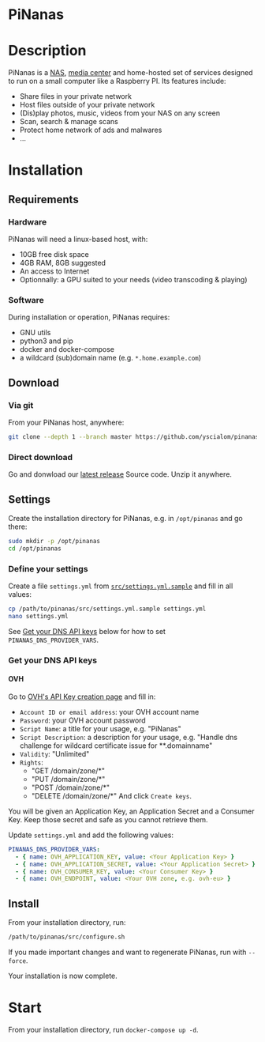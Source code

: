 PiNanas
========

Description
===========
PiNanas is a [NAS](https://en.wikipedia.org/wiki/Network-attached_storage "Network-attached storage"),
[media center](https://en.wikipedia.org/wiki/Home_theater_PC) and home-hosted set of services
designed to run on a small computer like a Raspberry PI. Its features include:

- Share files in your private network
- Host files outside of your private network
- (Dis)play photos, music, videos from your NAS on any screen
- Scan, search & manage scans
- Protect home network of ads and malwares
- ...


Installation
============

Requirements
------------

### Hardware

PiNanas will need a linux-based host, with:
- 10GB free disk space
- 4GB RAM, 8GB suggested
- An access to Internet
- Optionnally: a GPU suited to your needs (video transcoding & playing)

### Software

During installation or operation, PiNanas requires:
- GNU utils
- python3 and pip
- docker and docker-compose
- a wildcard (sub)domain name (e.g. `*.home.example.com`)


Download
--------

### Via git
From your PiNanas host, anywhere:
```bash
git clone --depth 1 --branch master https://github.com/yscialom/pinanas.git
```

### Direct download
Go and donwload our [latest release](https://github.com/yscialom/pinanas/releases) Source code.
Unzip it anywhere.


Settings
--------

Create the installation directory for PiNanas, e.g. in `/opt/pinanas` and go there:
```bash
sudo mkdir -p /opt/pinanas
cd /opt/pinanas
```

### Define your settings
Create a file `settings.yml` from [`src/settings.yml.sample`](src/settings.yml.sample) and fill in all values:
```bash
cp /path/to/pinanas/src/settings.yml.sample settings.yml
nano settings.yml
```
See [Get your DNS API keys](#get-your-dns-api-keys) below for how to set `PINANAS_DNS_PROVIDER_VARS`.

### Get your DNS API keys

#### OVH

Go to [OVH's API Key creation page](https://eu.api.ovh.com/createToken/) and fill in:
- `Account ID or email address`: your OVH account name
- `Password`: your OVH account password
- `Script Name`: a title for your usage, e.g. "PiNanas"
- `Script Description`: a description for your usage, e.g. "Handle dns challenge for wildcard certificate issue for **.domainname"
- `Validity`: "Unlimited"
- `Rights`:
  - "GET /domain/zone/*"
  - "PUT /domain/zone/*"
  - "POST /domain/zone/*"
  - "DELETE /domain/zone/*"
And click `Create keys`.

You will be given an Application Key, an Application Secret and a Consumer Key. Keep those secret and safe as you cannot retrieve them.

Update `settings.yml` and add the following values:
```yaml
PINANAS_DNS_PROVIDER_VARS:
  - { name: OVH_APPLICATION_KEY, value: <Your Application Key> }
  - { name: OVH_APPLICATION_SECRET, value: <Your Application Secret> }
  - { name: OVH_CONSUMER_KEY, value: <Your Consumer Key> }
  - { name: OVH_ENDPOINT, value: <Your OVH zone, e.g. ovh-eu> }
```

Install
-------

From your installation directory, run:
```bash
/path/to/pinanas/src/configure.sh
```
If you made important changes and want to regenerate PiNanas, run with `--force`.

Your installation is now complete.

Start
=====

From your installation directory, run `docker-compose up -d`.
